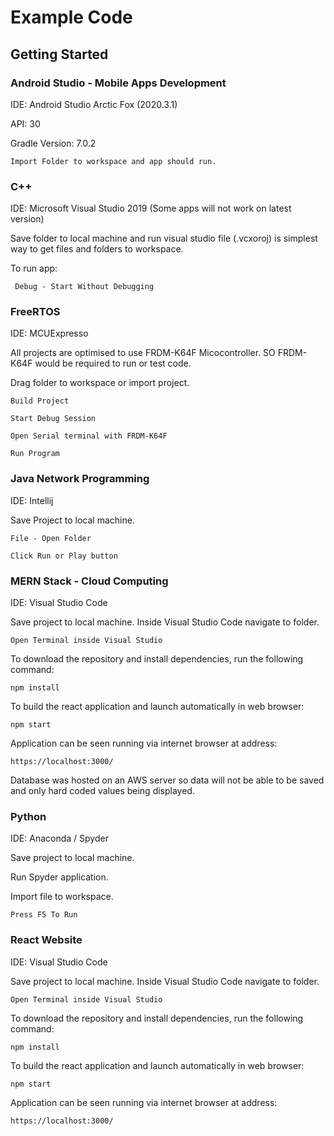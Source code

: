 # Example Code

## Getting Started

### Android Studio - Mobile Apps Development
IDE: Android Studio Arctic Fox (2020.3.1)

API: 30 

Gradle Version: 7.0.2
```
Import Folder to workspace and app should run.
```

### C++
IDE: Microsoft Visual Studio 2019  (Some apps will not work on latest version)

Save folder to local machine and run visual studio file (.vcxoroj) is simplest way to get files and folders to workspace.

To run app:
```
 Debug - Start Without Debugging
```

### FreeRTOS
IDE: MCUExpresso

All projects are optimised to use FRDM-K64F Micocontroller. SO FRDM-K64F would be required to run or test code.

Drag folder to workspace or import project.
```
Build Project
```
```
Start Debug Session
```
```
Open Serial terminal with FRDM-K64F
```
```
Run Program
```


### Java Network Programming
IDE: Intellij

Save Project to local machine. 
```
File - Open Folder
```
```
Click Run or Play button
```


### MERN Stack - Cloud Computing
IDE: Visual Studio Code

Save project to local machine. Inside Visual Studio Code navigate to folder.
```
Open Terminal inside Visual Studio
```
To download the repository and install dependencies, run the following command:

```
npm install
```

To build the react application and launch automatically in web browser:
```
npm start
```

Application can be seen running via internet browser at address:
```
https://localhost:3000/
```

Database was hosted on an AWS server so data will not be able to be saved and only hard coded values being displayed.

### Python
IDE: Anaconda / Spyder

Save project to local machine.

Run Spyder application.

Import file to workspace.

```
Press F5 To Run
```

### React Website
IDE: Visual Studio Code

Save project to local machine. Inside Visual Studio Code navigate to folder.
```
Open Terminal inside Visual Studio
```
To download the repository and install dependencies, run the following command:

```
npm install
```

To build the react application and launch automatically in web browser:
```
npm start
```

Application can be seen running via internet browser at address:
```
https://localhost:3000/
```

